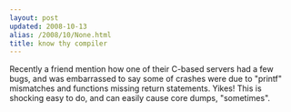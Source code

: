 ```yaml
---
layout: post
updated: 2008-10-13
alias: /2008/10/None.html
title: know thy compiler
---
```

<p>
Recently a friend mention how one of their C-based servers had a few bugs, and was embarrassed to say some of crashes were due to "printf" mismatches and functions missing return statements.  Yikes!  This is shocking easy to do, and can easily cause core dumps, "sometimes".
</p>
<p>



